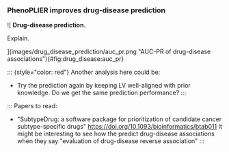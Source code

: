 ### PhenoPLIER improves drug-disease prediction

![
**Drug-disease prediction.**
<!--  -->
Explain.
<!--  -->
](images/drug_disease_prediction/auc_pr.png "AUC-PR of drug-disease
associations"){#fig:drug_disease:auc_pr}

::: {style="color: red"}
Another analysis here could be:
- Try the prediction again by keeping LV well-aligned with prior knowledge. Do
  we get the same prediction performance?
:::

:::
Papers to read:
- "SubtypeDrug: a software package for prioritization of candidate cancer subtype-specific drugs" https://doi.org/10.1093/bioinformatics/btab011
It might be interesting to see how the predict drug-disease associations when they say "evaluation of drug-disease reverse association"
:::
